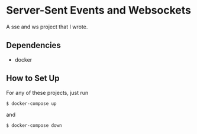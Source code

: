 # Server-Sent Events and Websockets

A sse and ws project that I wrote.

## Dependencies

- docker

## How to Set Up

For any of these projects, just run

```bash
$ docker-compose up
```

and

```bash
$ docker-compose down
```
